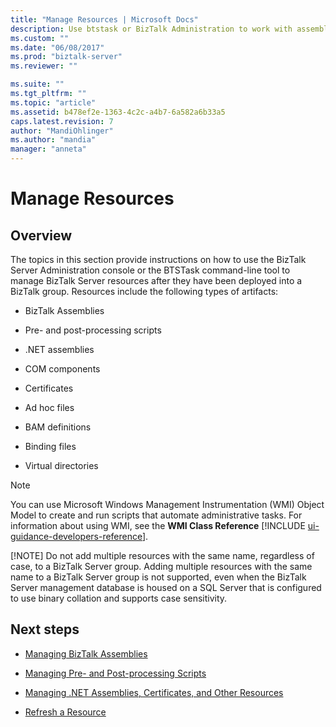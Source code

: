 ```yaml
---
title: "Manage Resources | Microsoft Docs"
description: Use btstask or BizTalk Administration to work with assemblies, scripts, certificates, binding files, and more in BizTalk Server
ms.custom: ""
ms.date: "06/08/2017"
ms.prod: "biztalk-server"
ms.reviewer: ""

ms.suite: ""
ms.tgt_pltfrm: ""
ms.topic: "article"
ms.assetid: b478ef2e-1363-4c2c-a4b7-6a582a6b33a5
caps.latest.revision: 7
author: "MandiOhlinger"
ms.author: "mandia"
manager: "anneta"
---
```

# Manage Resources

## Overview
The topics in this section provide instructions on how to use the BizTalk Server Administration console or the BTSTask command-line tool to manage BizTalk Server resources after they have been deployed into a BizTalk group. Resources include the following types of artifacts:  
  
-   BizTalk Assemblies  
  
-   Pre- and post-processing scripts  
  
-   .NET assemblies  
  
-   COM components  
  
-   Certificates  
  
-   Ad hoc files  
  
-   BAM definitions  
  
-   Binding files  
  
-   Virtual directories  
  
> [!NOTE]
>  You can use Microsoft Windows Management Instrumentation (WMI) Object Model to create and run scripts that automate administrative tasks. For information about using WMI, see the <strong>WMI Class Reference</strong> [!INCLUDE [ui-guidance-developers-reference](../includes/ui-guidance-developers-reference.md)].
> 
> [!NOTE]
>  Do not add multiple resources with the same name, regardless of case, to a BizTalk Server group. Adding multiple resources with the same name to a BizTalk Server group is not supported, even when the BizTalk Server management database is housed on a SQL Server that is configured to use binary collation and supports case sensitivity.  
  
## Next steps
  
-   [Managing BizTalk Assemblies](../core/managing-biztalk-assemblies.md)  
  
-   [Managing Pre- and Post-processing Scripts](../core/managing-pre-and-post-processing-scripts.md)  
  
-   [Managing .NET Assemblies, Certificates, and Other Resources](../core/managing-net-assemblies-certificates-and-other-resources.md)  
  
-   [Refresh a Resource](../core/how-to-refresh-a-resource.md)